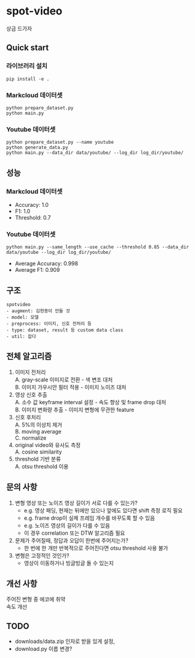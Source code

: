 # spot-video
상금 드가자

## Quick start
### 라이브러리 설치
```
pip install -e .
```
### Markcloud 데이터셋
```
python prepare_dataset.py
python main.py
```
### Youtube 데이터셋
```
python prepare_dataset.py --name youtube
python generate_data.py
python main.py --data_dir data/youtube/ --log_dir log_dir/youtube/
```
## 성능
### Markcloud 데이터셋
- Accuracy: 1.0
- F1: 1.0
- Threshold: 0.7
### Youtube 데이터셋
```
python main.py --same_length --use_cache --threshold 0.85 --data_dir data/youtube --log_dir log_dir/youtube/
```
- Average Accuracy: 0.998  
- Average F1: 0.909  

## 구조
```
spotvideo
- augment: 김현종이 만들 것
- model: 모델
- preprocess: 이미지, 신호 전처리 등
- type: dataset, result 등 custom data class
- util: 잡다
```

## 전체 알고리즘
1. 이미지 전처리  
    A. gray-scale 이미지로 전환 - 색 변조 대처  
    B. 이미지 가우시안 필터 적용 - 이미지 노이즈 대처  
2. 영상 신호 추출  
    A. 소수 값 keyframe interval 설정 - 속도 향상 및 frame drop 대처  
    B. 이미지 변화량 추출 - 이미지 변형에 무관한 feature  
3. 신호 후처리  
    A. 5%의 이상치 제거  
    B. moving average  
    C. normalize  
4. original video와 유사도 측정  
    A. cosine similarity  
5. threshold 기반 분류  
    A. otsu threshold 이용  

## 문의 사항
1. 변형 영상 또는 노이즈 영상 길이가 서로 다를 수 있는가?  
    - e.g. 영상 패딩, 현재는 뒤에만 있으나 앞에도 있다면 shift 측정 로직 필요
    - e.g. frame drop이 실제 프레임 개수를 바꾸도록 할 수 있음
    - e.g. 노이즈 영상의 길이가 다를 수 있음
    - 이 경우 correlation 또는 DTW 알고리즘 필요
2. 문제가 주어질때, 정답과 오답이 한번에 주어지는가?  
    - 한 번에 한 개만 반복적으로 주어진다면 otsu threshold 사용 불가  
3. 변형은 고정적인 것인가?
    - 영상이 이동하거나 빙글빙글 돌 수 있는지
      
## 개선 사항
주어진 변형 중 에코에 취약  
속도 개선  

## TODO
- downloads/data.zip 인자로 받을 있게 설정, 
- download.py 이름 변경?